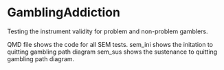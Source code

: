 # GamblingAddiction
Testing the instrument validity for problem and non-problem gamblers.

QMD file shows the code for all SEM tests.
sem_ini shows the initation to quitting gambling path diagram
sem_sus shows the sustenance to quitting gambling path diagram.
